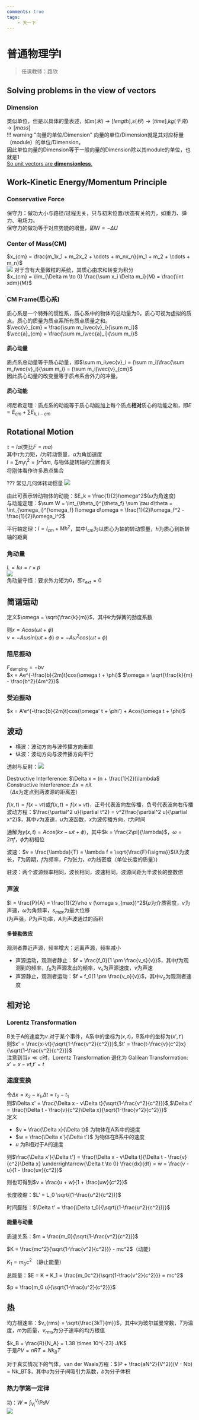 ```yaml
---
comments: true
tags: 
    - 大一下
---
```


# 普通物理学Ⅰ

> 任课教师：路欣

## Solving problems in the view of **vectors**
### Dimension
类似单位，但是以具体的量表述，如$m(米) \rightarrow [length]$,$s(秒) \rightarrow [time]$,$kg(千克) \rightarrow [mass]$  
!!! warning "向量的单位/Dimension"
    向量的单位/Dimension就是其对应标量（module）的单位/Dimension。  
    因此单位向量的Dimension等于一般向量的Dimension除以其module的单位，也就是1  
    [So unit vectors are **dimensionless**.](https://physics.stackexchange.com/questions/172829/is-a-vector-and-a-unit-vector-dimensionless)  

## Work-Kinetic Energy/Momentum Principle
### Conservative Force
保守力：做功大小与路径/过程无关，只与初末位置/状态有关的力，如重力、弹力、电场力。  
保守力的做功等于对应势能的增量，即$W = -\Delta U$
### Center of Mass(CM)
$x_{cm} = \frac{m_1x_1 + m_2x_2 + \cdots + m_nx_n}{m_1 + m_2 + \cdots + m_n}$  
![](Physics11.png)
对于含有大量微粒的系统，其质心由求和转变为积分  
$x_{cm} = \lim_{\Delta m \to 0} \frac{\sum x_i \Delta m_i}{M} = \frac{\int xdm}{M}$

### CM Frame(质心系)
质心系是一个特殊的惯性系，质心系中的物体的总动量为0。质心可视为虚拟的质点。质心的质量为质点系所有质点质量之和。  
$\vec{v}_{cm} = \frac{\sum m_i\vec{v}_i}{\sum m_i}$  
$\vec{a}_{cm} = \frac{\sum m_i\vec{a}_i}{\sum m_i}$

#### 质心动量
质点系总动量等于质心动量，即$\sum m_i\vec{v}_i = (\sum m_i)\frac{\sum m_i\vec{v}_i}{\sum m_i} = (\sum m_i)\vec{v}_{cm}$  
因此质心动量的改变量等于质点系合外力的冲量。

#### 质心动能
柯尼希定理：质点系的动能等于质心动能加上每个质点**相对**质心的动能之和，即$E = E_{cm} + \sum E_{k,i-cm}$

## Rotational Motion
$\tau = I\alpha$(类比$F = ma$)  
其中$\tau$为力矩，$I$为转动惯量，$\alpha$为角加速度  
$I = \sum m_i r_i^2 = \int r^2 dm$, 与物体旋转轴的位置有关  
将刚体看作许多质点集合  

??? 常见几何体转动惯量
    ![](Physics14.png)

由此可表示转动物体的动能：$E_k = \frac{1}{2}I\omega^2$($\omega$为角速度)  
与动能定理：$\sum W = \int_{\theta_i}^{\theta_f} \sum \tau d\theta = \int_{\omega_i}^{\omega_f} I\omega d\omega = \frac{1}{2}I\omega_f^2 - \frac{1}{2}I\omega_i^2$  

平行轴定理：$I = I_{cm} + Mh^2$，其中$I_{cm}$为以质心为轴的转动惯量，$h$为质心到新转轴的距离

### 角动量
$L = I\omega = r \times p$  
![](Physics12.png)  
角动量守恒：要求外力矩为0，即$\tau_{\text{ext}} = 0$

## 简谐运动
定义$\omega = \sqrt{\frac{k}{m}}$，其中$k$为弹簧的劲度系数

则$x = Acos(\omega t + \phi)$  
$v = -A\omega sin(\omega t + \phi)$ 
$a = -A\omega^2 cos(\omega t + \phi)$

### 阻尼振动
$F_{\text{damping}} = -bv$  
$x = Ae^{-\frac{b}{2m}t}cos(\omega t + \phi)$
$\omega = \sqrt{\frac{k}{m} - \frac{b^2}{4m^2}}$  

### 受迫振动
$x = A'e^{-\frac{b}{2m}t}cos(\omega' t + \phi') + Acos(\omega t + \phi)$

## 波动

- 横波：波动方向与波传播方向垂直
- 纵波：波动方向与波传播方向平行

透射与反射：![](Physics13.png)

Destructive Interference: $\Delta x = (n + \frac{1}{2})\lambda$  
Constructive Interference: $\Delta x = n\lambda$  
（$\Delta x$为定点到两波源的距离差）


$f(x,t) = f(x-vt)$或$f(x,t) = f(x+vt)$，正号代表波向左传播，负号代表波向右传播
波动方程：$\frac{\partial^2 u}{\partial t^2} = v^2\frac{\partial^2 u}{\partial x^2}$，其中$v$为波速，$u$为波函数，$x$为波传播方向，$t$为时间  

通解为$y(x,t) = Acos(kx - \omega t + \phi)$，其中$k = \frac{2\pi}{\lambda}$，$\omega = 2\pi f$，$\phi$为初相位


波速：$v = \frac{\lambda}{T} = \lambda f = \sqrt{\frac{F}{\sigma}}$($\lambda$为波长，$T$为周期，$f$为频率，$F$为张力，$\sigma$为线密度（单位长度的质量）)  

驻波：两个波源频率相同，波长相同，波速相同，波源间距为半波长的整数倍

### 声波
$I = \frac{P}{A} = \frac{1}{2}\rho v (\omega s_{max})^2$($\rho$为介质密度，$v$为声速，$\omega$为角频率，$s_{max}$为最大位移  
$I$为声强，$P$为声功率，$A$为声波通过的面积

#### 多普勒效应
观测者靠近声源，频率增大；远离声源，频率减小

- 声源运动，观测者静止：$f = \frac{f_0}{1 \pm \frac{v_s}{v}}$，其中$f$为观测到的频率，$f_0$为声源发出的频率，$v_s$为声源速度，$v$为声速
- 声源静止，观测者运动：$f = f_0(1 \pm \frac{v_o}{v})$，其中$v_o$为观测者速度
## 相对论
### Lorentz Transformation
B关于A的速度为$v$.对于某个事件，A系中的坐标为$(x,t)$，B系中的坐标为$(x',t')$  
则$x' = \frac{x-vt}{\sqrt{1-\frac{v^2}{c^2}}}$,$t' = \frac{t-\frac{v}{c^2}x}{\sqrt{1-\frac{v^2}{c^2}}}$  
注意到当$v \ll c$时，Lorentz Transformation 退化为 Galilean Transformation: $x' = x - vt$,$t' = t$

### 速度变换
令$\Delta x = x_2 - x_1$,$\Delta t = t_2 - t_1$  
则$\Delta x' = \frac{\Delta x - v\Delta t}{\sqrt{1-\frac{v^2}{c^2}}}$,$\Delta t' = \frac{\Delta t - \frac{v}{c^2}\Delta x}{\sqrt{1-\frac{v^2}{c^2}}}$  
定义

- $v = \frac{\Delta x}{\Delta t}$ 为物体在A系中的速度
- $w = \frac{\Delta x'}{\Delta t'}$ 为物体在B系中的速度
- $u$ 为B相对于A的速度  

则$\frac{\Delta x'}{\Delta t'} = \frac{\Delta x - v\Delta t}{\Delta t - \frac{v}{c^2}\Delta x} \underrightarrow{\Delta t \to 0} \frac{dx}{dt} = w = \frac{v - u}{1 - \frac{uv}{c^2}}$

则也可得到$v = \frac{u + w}{1 + \frac{uw}{c^2}}$

长度收缩：$L' = L_0 \sqrt{(1-\frac{u^2}{c^2})}$

时间膨胀：$\Delta t' = \frac{\Delta t_0}{\sqrt{(1-\frac{u^2}{c^2})}}$


#### 能量与动量
质速关系：$m = \frac{m_0}{\sqrt{1-\frac{v^2}{c^2}}}$


$K = \frac{mc^2}{\sqrt{1-\frac{v^2}{c^2}}} - mc^2$（动能）

$K_1 = m_0 c^2$ （静止能量）  

总能量：$E = K + K_1 = \frac{m_0c^2}{\sqrt{1-\frac{v^2}{c^2}}} = mc^2$

$p = \frac{m_0 u}{\sqrt{1-\frac{u^2}{c^2}}}$

## 热
均方根速率：$v_{rms} = \sqrt{\frac{3kT}{m}}$，其中$k$为玻尔兹曼常数，$T$为温度，$m$为质量，$v_{rms}$为分子速率的均方根值

$k_B = \frac{R}{N_A} = 1.38 \times 10^{-23} J/K$  
于是$PV = nRT = Nk_BT$

对于真实情况下的气体，van der Waals方程：$(P + \frac{aN^2}{V^2})(V - Nb) = Nk_BT$，其中$a$为分子间吸引力系数，$b$为分子体积
### 热力学第一定律
功：$W = \int_{V_i}^{V_f} PdV$  
![](Physics15.png)